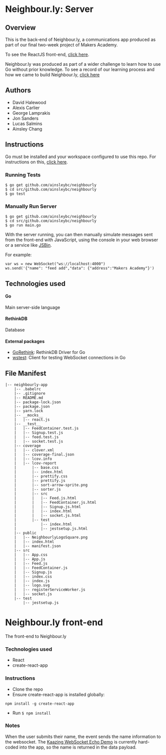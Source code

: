 # Neighbour.ly: Server

## Overview
This is the back-end of Neighbour.ly, a communications app produced as part of our final two-week project of Makers Academy.

To see the ReactJS front-end, [click here](https://github.com/alexiscarlier/neighbourly-app).

Neighbour.ly was produced as part of a wider challenge to learn how to use Go without prior knowledge. To see a record of our learning process and how we came to build Neighbour.ly, [click here](https://github.com/haletothewood/LearningGoAndReact)

## Authors

- David Halewood
- Alexis Carlier
- George Lamprakis
- Jon Sanders
- Lucas Salmins
- Ainsley Chang

## Instructions

Go must be installed and your workspace configured to use this repo. For instructions on this, [click here](https://golang.org/doc/install).

### Running Tests

```
$ go get github.com/ainsleybc/neighbourly
$ cd src/github.com/ainsleybc/neighbourly
$ go test
```

### Manually Run Server

```
$ go get github.com/ainsleybc/neighbourly
$ cd src/github.com/ainsleybc/neighbourly
$ go run main.go
```

With the server running, you can then manually simulate messages sent from the front-end with JavaScript, using the console in your web browser or a service like [JSBin]("https://jsbin.com").

For example:
```
var ws = new WebSocket("ws://localhost:4000")
ws.send('{"name": "feed add","data": {"address":"Makers Academy"}')
```

## Technologies used

#### Go
Main server-side language

#### RethinkDB
Database

#### External packages
- [GoRethink](https://github.com/GoRethink/gorethink): RethinkDB Driver for Go
- [wstest](https://github.com/posener/wstest): Client for testing WebSocket connections in Go



## File Manifest

```
|-- neighbourly-app
    |-- .babelrc
    |-- .gitignore
    |-- README.md
    |-- package-lock.json
    |-- package.json
    |-- yarn.lock
    |-- __mocks__
    |   |-- react.js
    |-- __test__
    |   |-- FeedContainer.test.js
    |   |-- Signup.test.js
    |   |-- feed.test.js
    |   |-- socket.test.js
    |-- coverage
    |   |-- clover.xml
    |   |-- coverage-final.json
    |   |-- lcov.info
    |   |-- lcov-report
    |       |-- base.css
    |       |-- index.html
    |       |-- prettify.css
    |       |-- prettify.js
    |       |-- sort-arrow-sprite.png
    |       |-- sorter.js
    |       |-- src
    |       |   |-- Feed.js.html
    |       |   |-- FeedContainer.js.html
    |       |   |-- Signup.js.html
    |       |   |-- index.html
    |       |   |-- socket.js.html
    |       |-- test
    |           |-- index.html
    |           |-- jestsetup.js.html
    |-- public
    |   |-- NeighbourlyLogoSquare.png
    |   |-- index.html
    |   |-- manifest.json
    |-- src
    |   |-- App.css
    |   |-- App.js
    |   |-- Feed.js
    |   |-- FeedContainer.js
    |   |-- Signup.js
    |   |-- index.css
    |   |-- index.js
    |   |-- logo.svg
    |   |-- registerServiceWorker.js
    |   |-- socket.js
    |-- test
        |-- jestsetup.js
```



# Neighbour.ly front-end

The front-end to Neighbour.ly

### Technologies used

* React
* create-react-app

### Instructions

* Clone the repo
* Ensure create-react-app is installed globally:

```
npm install -g create-react-app
```
* Run `$ npm install`

### Notes

When the user submits their name, the event sends the name information to the websocket. The [Kaazing WebSocket Echo Demo](http://demos.kaazing.com/echo/) is currently hard-coded into the app, so the name is returned in the data payload.
